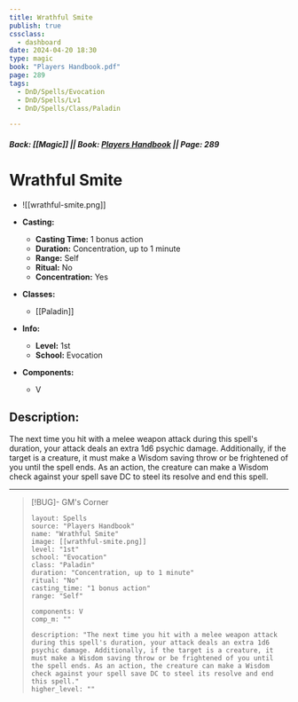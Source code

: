 ```yaml
---
title: Wrathful Smite
publish: true
cssclass:
  - dashboard
date: 2024-04-20 18:30
type: magic
book: "Players Handbook.pdf"
page: 289
tags:
  - DnD/Spells/Evocation
  - DnD/Spells/Lv1
  - DnD/Spells/Class/Paladin

---
```


##### Back: [[Magic]] || Book: [Players Handbook](https://drive.google.com/drive/folders/1O5bhpYizcIT5xxAoLOuzCRht_PVS7VSG?usp=sharing) || Page: 289

# Wrathful Smite
- ![[wrathful-smite.png]]
- **Casting:**
    - **Casting Time:** 1 bonus action
    - **Duration:** Concentration, up to 1 minute
    - **Range:** Self
    - **Ritual:** No
    - **Concentration:** Yes
- **Classes:**
    - [[Paladin]]

- **Info:**
    - **Level:** 1st
    - **School:** Evocation
- **Components:**
    - V


## Description:
The next time you hit with a melee weapon attack during this spell's duration, your attack deals an extra 1d6 psychic damage. Additionally, if the target is a creature, it must make a Wisdom saving throw or be frightened of you until the spell ends. As an action, the creature can make a Wisdom check against your spell save DC to steel its resolve and end this spell.



---

> [!BUG]- GM's Corner
>
> ```statblock
> layout: Spells
> source: "Players Handbook"
> name: "Wrathful Smite"
> image: [[wrathful-smite.png]]
> level: "1st"
> school: "Evocation"
> class: "Paladin"
> duration: "Concentration, up to 1 minute"
> ritual: "No"
> casting_time: "1 bonus action"
> range: "Self"
>
> components: V
> comp_m: ""
>
> description: "The next time you hit with a melee weapon attack during this spell's duration, your attack deals an extra 1d6 psychic damage. Additionally, if the target is a creature, it must make a Wisdom saving throw or be frightened of you until the spell ends. As an action, the creature can make a Wisdom check against your spell save DC to steel its resolve and end this spell."
> higher_level: ""
> ```
